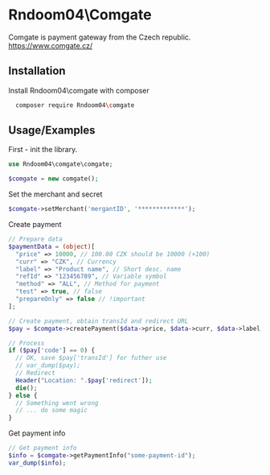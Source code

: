 
# Rndoom04\Comgate

Comgate is payment gateway from the Czech republic. https://www.comgate.cz/

## Installation

Install Rndoom04\comgate with composer

```bash
  composer require Rndoom04\comgate
```
## Usage/Examples

First - init the library.
```php
use Rndoom04\comgate\comgate;

$comgate = new comgate();
```

Set the merchant and secret
```php
$comgate->setMerchant('mergantID', '*************');
```

Create payment
```php
// Prepare data
$paymentData = (object)[
  "price" => 10000, // 100.00 CZK should be 10000 (×100)
  "curr" => "CZK", // Currency
  "label" => "Product name", // Short desc. name
  "refId" => "123456789", // Variable symbol
  "method" => "ALL", // Method for payment
  "test" => true, // false
  "prepareOnly" => false // !important
];

// Create payment, obtain transId and redirect URL
$pay = $comgate->createPayment($data->price, $data->curr, $data->label, $data->refId, $data->method, $data->test, $data->prepareOnly);

// Process
if ($pay['code'] == 0) {
  // OK, save $pay['transId'] for futher use
  // var_dump($pay);
  // Redirect
  Header("Location: ".$pay['redirect']);
  die();
} else {
  // Something went wrong
  // ... do some magic
}
```

Get payment info
```php
// Get payment info
$info = $comgate->getPaymentInfo("some-payment-id");
var_dump($info);
```